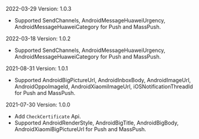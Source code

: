 2022-03-29 Version: 1.0.3
- Supported SendChannels, AndroidMessageHuaweiUrgency, AndroidMessageHuaweiCategory for Push and MassPush.

2022-03-18 Version: 1.0.2
- Supported SendChannels, AndroidMessageHuaweiUrgency, AndroidMessageHuaweiCategory for Push and MassPush.

2021-08-31 Version: 1.0.1
- Supported AndroidBigPictureUrl, AndroidInboxBody, AndroidImageUrl, AndroidOppoImageId, AndroidXiaomiImageUrl, iOSNotificationThreadId for Push and MassPush.

2021-07-30 Version: 1.0.0
- Add `CheckCertificate` Api.
- Supported AndroidRenderStyle, AndroidBigTitle, AndroidBigBody, AndroidXiaomiBigPictureUrl for Push and MassPush.

